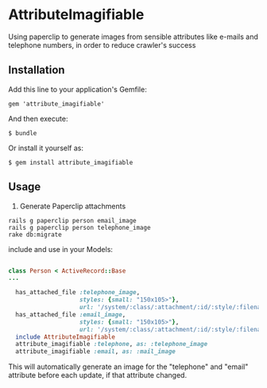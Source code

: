 # AttributeImagifiable


Using paperclip to generate images from sensible attributes like e-mails and telephone numbers, in order to reduce crawler's success

## Installation

Add this line to your application's Gemfile:

    gem 'attribute_imagifiable'

And then execute:

    $ bundle

Or install it yourself as:

    $ gem install attribute_imagifiable

## Usage

1. Generate Paperclip attachments

```
rails g paperclip person email_image
rails g paperclip person telephone_image
rake db:migrate
```

include and use in your Models:

```ruby

class Person < ActiveRecord::Base
...

  has_attached_file :telephone_image,
                    styles: {small: "150x105>"},
                    url: '/system/:class/:attachment/:id/:style/:filename'
  has_attached_file :email_image,
                    styles: {small: "150x105>"},
                    url: '/system/:class/:attachment/:id/:style/:filename'
  include AttributeImagifiable
  attribute_imagifiable :telephone, as: :telephone_image
  attribute_imagifiable :email, as: :mail_image

```
This will automatically generate an image for the "telephone" and "email" attribute before each update, if that attribute changed.

